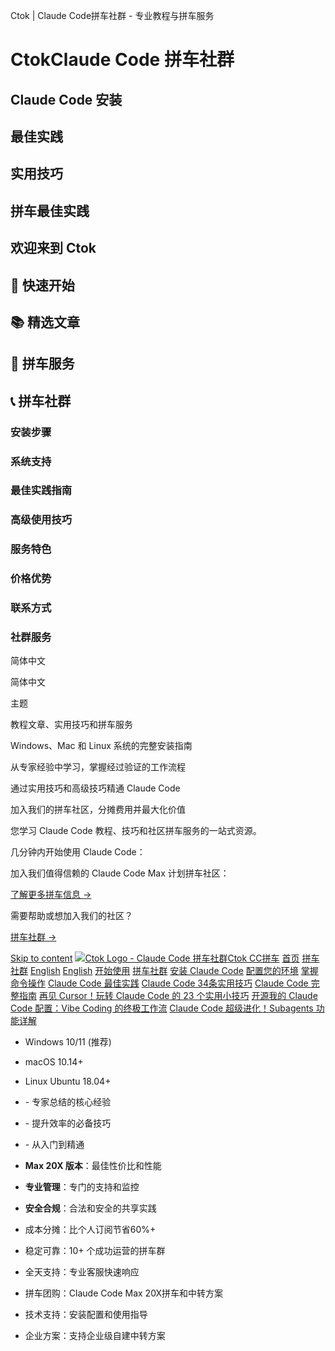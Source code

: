 Ctok \| Claude Code拼车社群 - 专业教程与拼车服务

# CtokClaude Code 拼车社群

## Claude Code 安装

## 最佳实践

## 实用技巧

## 拼车最佳实践

## 欢迎来到 Ctok [​](https://docs.ctok.ai/\#%E6%AC%A2%E8%BF%8E%E6%9D%A5%E5%88%B0-ctok)

## 🚀 快速开始 [​](https://docs.ctok.ai/\#%F0%9F%9A%80-%E5%BF%AB%E9%80%9F%E5%BC%80%E5%A7%8B)

## 📚 精选文章 [​](https://docs.ctok.ai/\#%F0%9F%93%9A-%E7%B2%BE%E9%80%89%E6%96%87%E7%AB%A0)

## 🚗 拼车服务 [​](https://docs.ctok.ai/\#%F0%9F%9A%97-%E6%8B%BC%E8%BD%A6%E6%9C%8D%E5%8A%A1)

## 📞 拼车社群 [​](https://docs.ctok.ai/\#%F0%9F%93%9E-%E6%8B%BC%E8%BD%A6%E7%A4%BE%E7%BE%A4)

### 安装步骤 [​](https://docs.ctok.ai/\#%E5%AE%89%E8%A3%85%E6%AD%A5%E9%AA%A4)

### 系统支持 [​](https://docs.ctok.ai/\#%E7%B3%BB%E7%BB%9F%E6%94%AF%E6%8C%81)

### 最佳实践指南 [​](https://docs.ctok.ai/\#%E6%9C%80%E4%BD%B3%E5%AE%9E%E8%B7%B5%E6%8C%87%E5%8D%97)

### 高级使用技巧 [​](https://docs.ctok.ai/\#%E9%AB%98%E7%BA%A7%E4%BD%BF%E7%94%A8%E6%8A%80%E5%B7%A7)

### 服务特色 [​](https://docs.ctok.ai/\#%E6%9C%8D%E5%8A%A1%E7%89%B9%E8%89%B2)

### 价格优势 [​](https://docs.ctok.ai/\#%E4%BB%B7%E6%A0%BC%E4%BC%98%E5%8A%BF)

### 联系方式 [​](https://docs.ctok.ai/\#%E8%81%94%E7%B3%BB%E6%96%B9%E5%BC%8F)

### 社群服务 [​](https://docs.ctok.ai/\#%E7%A4%BE%E7%BE%A4%E6%9C%8D%E5%8A%A1)

简体中文

简体中文

主题

教程文章、实用技巧和拼车服务

Windows、Mac 和 Linux 系统的完整安装指南

从专家经验中学习，掌握经过验证的工作流程

通过实用技巧和高级技巧精通 Claude Code

加入我们的拼车社区，分摊费用并最大化价值

您学习 Claude Code 教程、技巧和社区拼车服务的一站式资源。

几分钟内开始使用 Claude Code：

加入我们值得信赖的 Claude Code Max 计划拼车社区：

[了解更多拼车信息 →](https://docs.ctok.ai/claude-code-group)

需要帮助或想加入我们的社区？

[拼车社群 →](https://docs.ctok.ai/claude-code-group)

[Skip to content](https://docs.ctok.ai/#VPContent) [![Ctok Logo - Claude Code 拼车社群](https://docs.ctok.ai/images/ctok-logo.png)Ctok CC拼车](https://docs.ctok.ai/) [首页](https://docs.ctok.ai/) [拼车社群](https://docs.ctok.ai/claude-code-group) [English](https://docs.ctok.ai/en/) [English](https://docs.ctok.ai/en/) [开始使用](https://docs.ctok.ai/claude-code-setup-ctok) [拼车社群](https://docs.ctok.ai/claude-code-group) [安装 Claude Code](https://docs.ctok.ai/claude-code-setup-ctok) [配置您的环境](https://docs.ctok.ai/claude-code-windows-env-setup) [掌握命令操作](https://docs.ctok.ai/claude-code-commands-guide) [Claude Code 最佳实践](https://docs.ctok.ai/claude-code-best-practices) [Claude Code 34条实用技巧](https://docs.ctok.ai/claude-code-34-tips) [Claude Code 完整指南](https://docs.ctok.ai/claude-code-complete-guide) [再见 Cursor！玩转 Claude Code 的 23 个实用小技巧](https://docs.ctok.ai/claude-code-23-practical-tips-goodbye-cursor) [开源我的 Claude Code 配置：Vibe Coding 的终极工作流](https://docs.ctok.ai/claude-code-vibe-coding-workflow) [Claude Code 超级进化！Subagents 功能详解](https://docs.ctok.ai/claude-code-subagents-evolution)

- Windows 10/11 (推荐)
- macOS 10.14+
- Linux Ubuntu 18.04+

- \- 专家总结的核心经验
- \- 提升效率的必备技巧
- \- 从入门到精通

- **Max 20X 版本**：最佳性价比和性能
- **专业管理**：专门的支持和监控
- **安全合规**：合法和安全的共享实践

- 成本分摊：比个人订阅节省60%+
- 稳定可靠：10+ 个成功运营的拼车群
- 全天支持：专业客服快速响应

- 拼车团购：Claude Code Max 20X拼车和中转方案
- 技术支持：安装配置和使用指导
- 企业方案：支持企业级自建中转方案